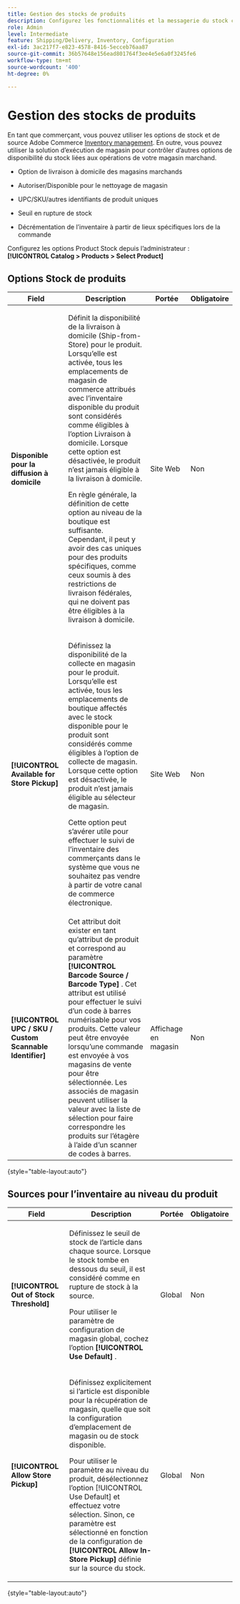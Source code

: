 ```yaml
---
title: Gestion des stocks de produits
description: Configurez les fonctionnalités et la messagerie du stock commercial disponibles pour les clients.
role: Admin
level: Intermediate
feature: Shipping/Delivery, Inventory, Configuration
exl-id: 3ac217f7-e823-4578-8416-5ecceb76aa87
source-git-commit: 36b57648e156ead801764f3ee4e5e6a0f3245fe6
workflow-type: tm+mt
source-wordcount: '400'
ht-degree: 0%

---
```


# Gestion des stocks de produits

En tant que commerçant, vous pouvez utiliser les options de stock et de source Adobe Commerce [Inventory management](https://docs.magento.com/user-guide/catalog/inventory-management.html). En outre, vous pouvez utiliser la solution d’exécution de magasin pour contrôler d’autres options de disponibilité du stock liées aux opérations de votre magasin marchand.

- Option de livraison à domicile des magasins marchands

- Autoriser/Disponible pour le nettoyage de magasin

- UPC/SKU/autres identifiants de produit uniques

- Seuil en rupture de stock

- Décrémentation de l’inventaire à partir de lieux spécifiques lors de la commande

Configurez les options Product Stock depuis l’administrateur : **[!UICONTROL Catalog > Products > Select Product]**

## **Options Stock de produits**

| **Field** | **Description** | **Portée** | **Obligatoire** |
|----------------------------------------------------------|-----------------------------------------------------------------------------------------------------------------------------------------------------------------------------------------------------------------------------------------------------------------------------------------------------------------------------------------------------------------------------------------------------------------------------------------------------------------------------------------------------------------------------------------------------------|------------|--------------|
| **Disponible pour la diffusion à domicile** | <p>Définit la disponibilité de la livraison à domicile (Ship-from-Store) pour le produit. Lorsqu’elle est activée, tous les emplacements de magasin de commerce attribués avec l’inventaire disponible du produit sont considérés comme éligibles à l’option Livraison à domicile. Lorsque cette option est désactivée, le produit n’est jamais éligible à la livraison à domicile.</p>En règle générale, la définition de cette option au niveau de la boutique est suffisante. Cependant, il peut y avoir des cas uniques pour des produits spécifiques, comme ceux soumis à des restrictions de livraison fédérales, qui ne doivent pas être éligibles à la livraison à domicile.</p> | Site Web | Non |
| **[!UICONTROL Available for Store Pickup]** | <p>Définissez la disponibilité de la collecte en magasin pour le produit. Lorsqu’elle est activée, tous les emplacements de boutique affectés avec le stock disponible pour le produit sont considérés comme éligibles à l’option de collecte de magasin. Lorsque cette option est désactivée, le produit n’est jamais éligible au sélecteur de magasin.</p><p>Cette option peut s’avérer utile pour effectuer le suivi de l’inventaire des commerçants dans le système que vous ne souhaitez pas vendre à partir de votre canal de commerce électronique.</p> | Site Web | Non |
| **[!UICONTROL UPC / SKU / Custom Scannable Identifier]** | Cet attribut doit exister en tant qu’attribut de produit et correspond au paramètre **[!UICONTROL Barcode Source / Barcode Type]** . Cet attribut est utilisé pour effectuer le suivi d’un code à barres numérisable pour vos produits. Cette valeur peut être envoyée lorsqu’une commande est envoyée à vos magasins de vente pour être sélectionnée. Les associés de magasin peuvent utiliser la valeur avec la liste de sélection pour faire correspondre les produits sur l’étagère à l’aide d’un scanner de codes à barres. | Affichage en magasin | Non |

{style="table-layout:auto"}

## Sources pour l’inventaire au niveau du produit

| **Field** | **Description** | **Portée** | **Obligatoire** |
|-----------------------------------------|---------------------------------------------------------------------------------------------------------------------------------------------------------------------------------------------------------------------------------------------------------------------------------------------------------------------------------------------------------------------------------------------------------|-----------|--------------|
| **[!UICONTROL Out of Stock Threshold]** | <p>Définissez le seuil de stock de l’article dans chaque source. Lorsque le stock tombe en dessous du seuil, il est considéré comme en rupture de stock à la source.</p><p>Pour utiliser le paramètre de configuration de magasin global, cochez l’option **[!UICONTROL Use Default]** .</p> | Global | Non |
| **[!UICONTROL Allow Store Pickup]** | <p>Définissez explicitement si l’article est disponible pour la récupération de magasin, quelle que soit la configuration d’emplacement de magasin ou de stock disponible.</p><p>Pour utiliser le paramètre au niveau du produit, désélectionnez l’option [!UICONTROL Use Default] et effectuez votre sélection. Sinon, ce paramètre est sélectionné en fonction de la configuration de **[!UICONTROL Allow In-Store Pickup]** définie sur la source du stock.</p> | Global | Non |

{style="table-layout:auto"}

